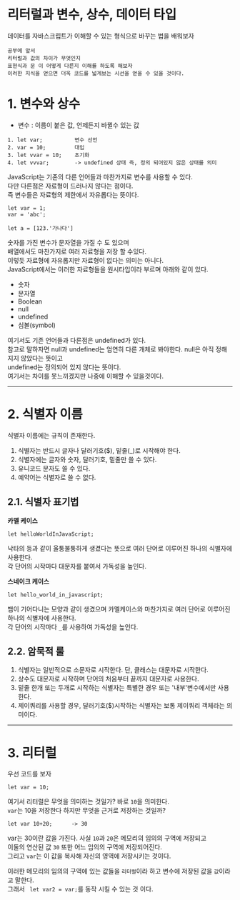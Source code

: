 리터럴과 변수, 상수, 데이터 타입
=======================
데이터를 자바스크립트가 이해할 수 있는 형식으로 바꾸는 법을 배워보자
```
공부에 앞서 
리터럴과 값의 차이가 무엇인지 
표현식과 문 이 어떻게 다른지 이해를 하도록 해보자
이러한 지식을 얻으면 더욱 코드를 넓게보는 시선을 얻을 수 있을 것이다.
```
# 1. 변수와 상수
* 변수 : 이름이 붙은 값, 언제든지 바뀔수 있는 값
```
1. let var;          변수 선언
2. var = 10;         대입
3. let vvar = 10;    초기화
4. let vvvar;        -> undefined 상태 즉, 정의 되어있지 않은 상태를 의미
```
JavaScript는 기존의 다른 언어들과 마찬가지로 변수를 사용할 수 있다.  
다만 다른점은 자료형이 드러나지 않다는 점이다.  
즉 변수들은 자료형의 제한에서 자유롭다는 뜻이다.  
```
let var = 1;
var = 'abc';

let a = [123.'가나다']
```
숫자를 가진 변수가 문자열을 가질 수 도 있으며    
배열에서도 마찬가지로 여러 자료형을 저장 할 수있다.   
이렇듯 자료형에 자유롭지만 자료형이 없다는 의미는 아니다.  
JavaScript에서는 이러한 자료형들을 원시타입이라 부르며 아래와 같이 있다.   
  
* 숫자 
* 문자열
* Boolean
* null
* undefined
* 심볼(symbol)

여기서도 기존 언어들과 다른점은 undefined가 있다.  
참고로 말하자면 null과 undefined는 엄연히 다른 개체로 봐야한다.
null은 아직 정해지지 않았다는 뜻이고  
undefined는 정의되어 있지 않다는 뜻이다.  
여기서는 차이를 못느끼겠지만 나중에 이해할 수 있을것이다.

***
# 2. 식별자 이름
식별자 이름에는 규칙이 존재한다.
1. 식별자는 반드시 글자나 달러기호($), 밑줄(_)로 시작해야 한다.
2. 식별자에는 글자와 숫자, 달러기호, 밑줄만 쓸 수 있다.
3. 유니코드 문자도 쓸 수 있다.
4. 예약어는 식별자로 쓸 수 없다.

## 2.1. 식별자 표기법
**카멜 케이스**
```
let helloWorldInJavaScript;
```
낙타의 등과 같이 울퉁불퉁하게 생겼다는 뜻으로 여러 단어로 이루어진 하나의 식별자에 사용한다.  
각 단어의 시작마다 대문자를 붙여서 가독성을 높인다.  
  
**스네이크 케이스**
```
let hello_world_in_javascript;
```
뱀이 기어다니는 모양과 같이 생겼으며 카멜케이스와 마찬가지로 여러 단어로 이루어진 하나의 식별자에 사용한다.  
각 단어의 시작마다 ```_```를 사용하여 가독성을 높인다.  

## 2.2. 암묵적 룰
1. 식별자는 일반적으로 소문자로 시작한다. 단, 클래스는 대문자로 시작한다.
2. 상수도 대문자로 시작하며 단어의 처음부터 끝까지 대문자로 사용한다.
3. 밑줄 한개 또는 두개로 시작하는 식별자는 특별한 경우 또는 '내부'변수에서만 사용한다.
4. 제이쿼리를 사용할 경우, 달러기호($)시작하는 식별자는 보통 제이쿼리 객체라는 의미이다.

***
# 3. 리터럴
우선 코드를 보자
```
let var = 10;
```
여기서 리터럴은 무엇을 의미하는 것일가? 바로 ```10```을 의미한다.  
```var```는 10을 저장한다 하지만 무엇을 근거로 저장하는 것일까?   
```
let var 10+20;      -> 30
```
var는 30이란 값을 가진다.
사실 ```10```과 ```20```은 메모리의 임의의 구역에 저장되고    
이둘의 연산된 값 ```30``` 또한 어느 임의의 구역에 저장되어진다.    
그리고 ```var```는 이 값을 복사해 자신의 영역에 저장시키는 것이다.  
  
이러한 메모리의 임의의 구역에 있는 값들을 ```리터럴```이라 하고 
변수에 저장된 값을 ```값```이라고 말한다.  
그래서 ``` let var2 = var;```를 동작 시킬 수 있는 것 이다.  

